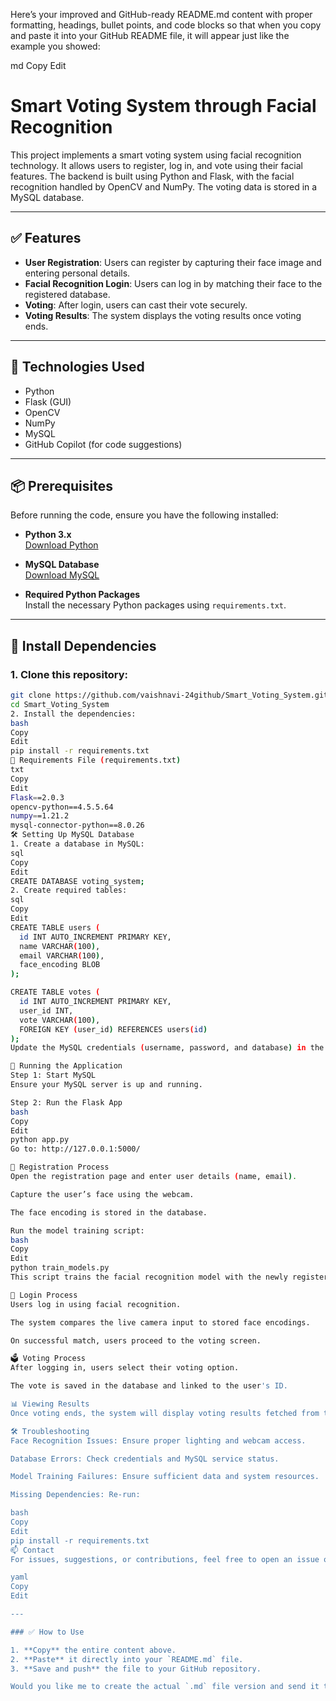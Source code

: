 Here’s your improved and GitHub-ready README.md content with proper formatting, headings, bullet points, and code blocks so that when you copy and paste it into your GitHub README file, it will appear just like the example you showed:

md
Copy
Edit
# Smart Voting System through Facial Recognition

This project implements a smart voting system using facial recognition technology. It allows users to register, log in, and vote using their facial features. The backend is built using Python and Flask, with the facial recognition handled by OpenCV and NumPy. The voting data is stored in a MySQL database.

---

## ✅ Features

- **User Registration**: Users can register by capturing their face image and entering personal details.
- **Facial Recognition Login**: Users can log in by matching their face to the registered database.
- **Voting**: After login, users can cast their vote securely.
- **Voting Results**: The system displays the voting results once voting ends.

---

## 🧰 Technologies Used

- Python
- Flask (GUI)
- OpenCV
- NumPy
- MySQL
- GitHub Copilot (for code suggestions)

---

## 📦 Prerequisites

Before running the code, ensure you have the following installed:

- **Python 3.x**  
  [Download Python](https://www.python.org/downloads/)

- **MySQL Database**  
  [Download MySQL](https://dev.mysql.com/downloads/installer/)

- **Required Python Packages**  
  Install the necessary Python packages using `requirements.txt`.

---

## 🔧 Install Dependencies

### 1. Clone this repository:

```bash
git clone https://github.com/vaishnavi-24github/Smart_Voting_System.git
cd Smart_Voting_System
2. Install the dependencies:
bash
Copy
Edit
pip install -r requirements.txt
📄 Requirements File (requirements.txt)
txt
Copy
Edit
Flask==2.0.3
opencv-python==4.5.5.64
numpy==1.21.2
mysql-connector-python==8.0.26
🛠️ Setting Up MySQL Database
1. Create a database in MySQL:
sql
Copy
Edit
CREATE DATABASE voting_system;
2. Create required tables:
sql
Copy
Edit
CREATE TABLE users (
  id INT AUTO_INCREMENT PRIMARY KEY,
  name VARCHAR(100),
  email VARCHAR(100),
  face_encoding BLOB
);

CREATE TABLE votes (
  id INT AUTO_INCREMENT PRIMARY KEY,
  user_id INT,
  vote VARCHAR(100),
  FOREIGN KEY (user_id) REFERENCES users(id)
);
Update the MySQL credentials (username, password, and database) in the app.py file accordingly.

🚀 Running the Application
Step 1: Start MySQL
Ensure your MySQL server is up and running.

Step 2: Run the Flask App
bash
Copy
Edit
python app.py
Go to: http://127.0.0.1:5000/

📝 Registration Process
Open the registration page and enter user details (name, email).

Capture the user’s face using the webcam.

The face encoding is stored in the database.

Run the model training script:
bash
Copy
Edit
python train_models.py
This script trains the facial recognition model with the newly registered face data.

🔐 Login Process
Users log in using facial recognition.

The system compares the live camera input to stored face encodings.

On successful match, users proceed to the voting screen.

🗳️ Voting Process
After logging in, users select their voting option.

The vote is saved in the database and linked to the user's ID.

📊 Viewing Results
Once voting ends, the system will display voting results fetched from the database.

🛠️ Troubleshooting
Face Recognition Issues: Ensure proper lighting and webcam access.

Database Errors: Check credentials and MySQL service status.

Model Training Failures: Ensure sufficient data and system resources.

Missing Dependencies: Re-run:

bash
Copy
Edit
pip install -r requirements.txt
📫 Contact
For issues, suggestions, or contributions, feel free to open an issue or contact the repository owner.

yaml
Copy
Edit

---

### ✅ How to Use

1. **Copy** the entire content above.
2. **Paste** it directly into your `README.md` file.
3. **Save and push** the file to your GitHub repository.

Would you like me to create the actual `.md` file version and send it to you as a downloadable file?







